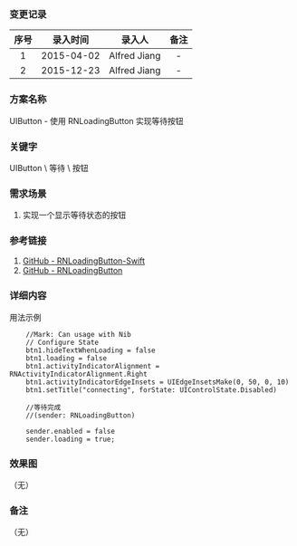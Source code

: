 ### 变更记录

| 序号 | 录入时间 | 录入人 | 备注 |
|:--------:|:--------:|:--------:|:--------:|
| 1 | 2015-04-02 | Alfred Jiang | - |
| 2 | 2015-12-23 | Alfred Jiang | - |

### 方案名称

UIButton - 使用 RNLoadingButton 实现等待按钮

### 关键字

UIButton \ 等待 \ 按钮

### 需求场景

1. 实现一个显示等待状态的按钮

### 参考链接

1. [GitHub - RNLoadingButton-Swift](https://github.com/souzainf3/RNLoadingButton-Swift)
2. [GitHub - RNLoadingButton](https://github.com/souzainf3/RNLoadingButton)

### 详细内容

用法示例
```
    //Mark: Can usage with Nib
    // Configure State
    btn1.hideTextWhenLoading = false
    btn1.loading = false
    btn1.activityIndicatorAlignment = RNActivityIndicatorAlignment.Right
    btn1.activityIndicatorEdgeInsets = UIEdgeInsetsMake(0, 50, 0, 10)
    btn1.setTitle("connecting", forState: UIControlState.Disabled)

    //等待完成
    //(sender: RNLoadingButton)

    sender.enabled = false
    sender.loading = true;
```

### 效果图
（无）

### 备注
（无）